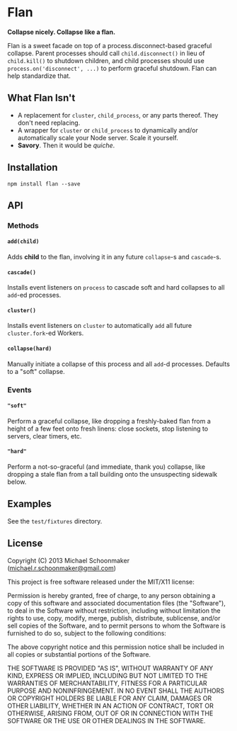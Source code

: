 # Flan

**Collapse nicely. Collapse like a flan.**

Flan is a sweet facade on top of a process.disconnect-based graceful collapse. Parent processes should call
`child.disconnect()` in lieu of `child.kill()` to shutdown children, and child processes should use
`process.on('disconnect', ...)` to perform graceful shutdown. Flan can help standardize that.

## What Flan Isn't

 * A replacement for `cluster`, `child_process`, or any parts thereof. They don't need replacing.
 * A wrapper for `cluster` or `child_process` to dynamically and/or automatically scale your Node server. Scale it
 yourself.
 * **Savory**. Then it would be _quiche_.

## Installation

```
npm install flan --save
```

## API

### Methods

#### `add(child)`

Adds **child** to the flan, involving it in any future `collapse`-s and `cascade`-s.

#### `cascade()`

Installs event listeners on `process` to cascade soft and hard collapses to all `add`-ed processes.

#### `cluster()`

Installs event listeners on `cluster` to automatically `add` all future `cluster.fork`-ed Workers.

#### `collapse(hard)`

Manually initiate a collapse of this process and all `add`-d processes. Defaults to a "soft" collapse.

### Events

#### `"soft"`

Perform a graceful collapse, like dropping a freshly-baked flan from a height of a few feet onto fresh linens: close
sockets, stop listening to servers, clear timers, etc.

#### `"hard"`

Perform a not-so-graceful (and immediate, thank you) collapse, like dropping a stale flan from a tall building onto the
unsuspecting sidewalk below.

## Examples

See the `test/fixtures` directory.

## License

Copyright (C) 2013 Michael Schoonmaker (michael.r.schoonmaker@gmail.com)

This project is free software released under the MIT/X11 license:

Permission is hereby granted, free of charge, to any person obtaining a copy
of this software and associated documentation files (the "Software"), to deal
in the Software without restriction, including without limitation the rights
to use, copy, modify, merge, publish, distribute, sublicense, and/or sell
copies of the Software, and to permit persons to whom the Software is
furnished to do so, subject to the following conditions:

The above copyright notice and this permission notice shall be included in
all copies or substantial portions of the Software.

THE SOFTWARE IS PROVIDED "AS IS", WITHOUT WARRANTY OF ANY KIND, EXPRESS OR
IMPLIED, INCLUDING BUT NOT LIMITED TO THE WARRANTIES OF MERCHANTABILITY,
FITNESS FOR A PARTICULAR PURPOSE AND NONINFRINGEMENT. IN NO EVENT SHALL THE
AUTHORS OR COPYRIGHT HOLDERS BE LIABLE FOR ANY CLAIM, DAMAGES OR OTHER
LIABILITY, WHETHER IN AN ACTION OF CONTRACT, TORT OR OTHERWISE, ARISING FROM,
OUT OF OR IN CONNECTION WITH THE SOFTWARE OR THE USE OR OTHER DEALINGS IN
THE SOFTWARE.
